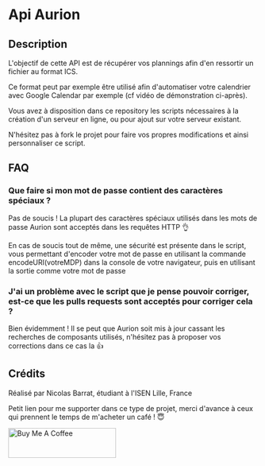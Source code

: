 # Api Aurion

## Description

L'objectif de cette API est de récupérer vos plannings afin d'en ressortir un fichier au format ICS.

Ce format peut par exemple être utilisé afin d'automatiser votre calendrier avec Google Calendar par exemple (cf vidéo de démonstration ci-après).

Vous avez à disposition dans ce repository les scripts nécessaires à la création d'un serveur en ligne, ou pour ajout sur votre serveur existant.

N'hésitez pas à fork le projet pour faire vos propres modifications et ainsi personnaliser ce script.

## FAQ

### Que faire si mon mot de passe contient des caractères spéciaux ?

Pas de soucis ! La plupart des caractères spéciaux utilisés dans les mots de passe Aurion sont acceptés dans les requêtes HTTP 👌

En cas de soucis tout de même, une sécurité est présente dans le script, vous permettant d'encoder votre mot de passe en utilisant la commande encodeURI(votreMDP) dans la console de votre navigateur, puis en utilisant la sortie comme votre mot de passe

### J'ai un problème avec le script que je pense pouvoir corriger, est-ce que les pulls requests sont acceptés pour corriger cela ? 

Bien évidemment ! Il se peut que Aurion soit mis à jour cassant les recherches de composants utilisés, n'hésitez pas à proposer vos corrections dans ce cas la 👍

## Crédits

Réalisé par Nicolas Barrat, étudiant à l'ISEN Lille, France



Petit lien pour me supporter dans ce type de projet, merci d'avance à ceux qui prennent le temps de m'acheter un café ! 😇

<a href="https://www.buymeacoffee.com/nicolegrimpeur" target="_blank"><img src="https://cdn.buymeacoffee.com/buttons/v2/default-blue.png" alt="Buy Me A Coffee" style="height: 60px !important;width: 217px !important;" ></a>
